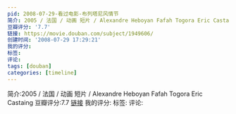 ```yaml
---
pid: 2008-07-29-看过电影-布列塔尼风情节
简介: 2005 / 法国 / 动画 短片 / Alexandre Heboyan Fafah Togora Eric Castaing
豆瓣评分: '7.7'
链接: https://movie.douban.com/subject/1949606/
创建时间: '2008-07-29 17:29:21'
我的评分:
标签:
评论:
tags: [douban]
categories: [timeline]
---
```

简介:2005 / 法国 / 动画 短片 / Alexandre Heboyan Fafah Togora Eric Castaing
豆瓣评分:7.7
[链接](https://movie.douban.com/subject/1949606/)
我的评分:
标签:
评论:
